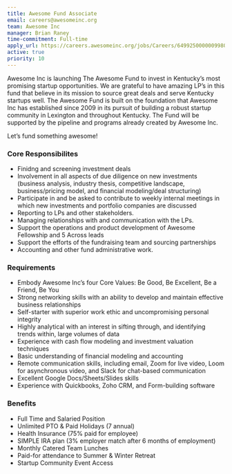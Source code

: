 ```yaml
---
title: Awesome Fund Associate
email: careers@awesomeinc.org
team: Awesome Inc
manager: Brian Raney
time-commitment: Full-time
apply_url: https://careers.awesomeinc.org/jobs/Careers/649925000000998031/Associate---Awesome-Fund?source=CareerSite
active: true
priority: 10
---
```


Awesome Inc is launching The Awesome Fund to invest in Kentucky’s most promising startup opportunities. We are grateful to have amazing LP’s in this fund that believe in its mission to source great deals and serve Kentucky startups well. The Awesome Fund is built on the foundation that Awesome Inc has established since 2009 in its pursuit of building a robust startup community in Lexington and throughout Kentucky. The Fund will be supported by the pipeline and programs already created by Awesome Inc.

Let’s fund something awesome!

### Core Responsibilites

* Finidng and screening investment deals
* Involvement in all aspects of due diligence on new investments (business analysis, industry thesis, competitive landscape, business/pricing model, and financial modeling/deal structuring)
* Participate in and be asked to contribute to weekly internal meetings in which new investments and portfolio companies are discussed
* Reporting to LPs and other stakeholders.
* Managing relationships with and communication with the LPs.
* Support the operations and product development of Awesome Fellowship and 5 Across leads 
* Support the efforts of the fundraising team and sourcing partnerships
* Accounting and other fund administrative work.

### Requirements

* Embody Awesome Inc’s four Core Values: Be Good, Be Excellent, Be a Friend, Be You
* Strong networking skills with an ability to develop and maintain effective business relationships
* Self-starter with superior work ethic and uncompromising personal integrity
* Highly analytical with an interest in sifting through, and identifying trends within, large volumes of data
* Experience with cash flow modeling and investment valuation techniques
* Basic understanding of financial modeling and accounting
* Remote communication skills, including email, Zoom for live video, Loom for asynchronous video, and Slack for chat-based communication
* Excellent Google Docs/Sheets/Slides skills
* Experience with Quickbooks, Zoho CRM, and Form-building software

### Benefits

* Full Time and Salaried Position
* Unlimited PTO & Paid Holidays (7 annual)
* Health Insurance (75% paid for employee)
* SIMPLE IRA plan (3% employer match after 6 months of employment)
* Monthly Catered Team Lunches
* Paid-for attendance to Summer & Winter Retreat
* Startup Community Event Access
